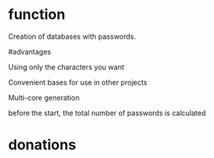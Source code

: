 # function
Creation of databases with passwords.

#advantages

Using only the characters you want

Convenient bases for use in other projects

Multi-core generation

before the start, the total number of passwords is calculated

# donations

